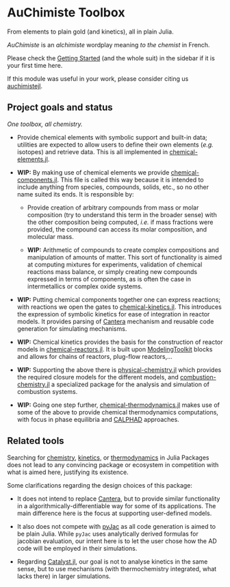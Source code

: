 # AuChimiste Toolbox

From elements to plain gold (and kinetics), all in plain Julia.

*AuChimiste* is an *alchimiste* wordplay meaning *to the chemist* in French.

Please check the [Getting Started](basics/elements.md) (and the whole suit) in the sidebar if it is your first time here.

If this module was useful in your work, please consider citing us [auchimistejl](@cite).

## Project goals and status

*One toolbox, all chemistry.*

- Provide chemical elements with symbolic support and built-in data; utilities are expected to allow users to define their own elements (*e.g.* isotopes) and retrieve data. This is all implemented in [chemical-elements.jl](https://github.com/wallytutor/AuChimiste.jl/tree/main/src/chemical-elements.jl).

- **WIP:** By making use of chemical elements we provide [chemical-components.jl](https://github.com/wallytutor/AuChimiste.jl/tree/main/src/chemical-cmponents.jl). This file is called this way because it is intended to include anything from species, compounds, solids, etc., so no other name suited its ends. It is responsible by:

    - Provide creation of arbitrary compounds from mass or molar composition (try to understand this term in the broader sense) with the other composition being computed, *i.e.* if mass fractions were provided, the compound can access its molar composition, and molecular mass.

    - **WIP:** Arithmetic of compounds to create complex compositions and manipulation of amounts of matter. This sort of functionality is aimed at computing mixtures for experiments, validation of chemical reactions mass balance, or simply creating new compounds expressed in terms of components, as is often the case in intermetallics or complex oxide systems.

- **WIP:** Putting chemical components together one can express reactions; with reactions we open the gates to [chemical-kinetics.jl](https://github.com/wallytutor/AuChimiste.jl/tree/main/src/chemical-kinetics.jl). This introduces the expression of symbolic kinetics for ease of integration in reactor models. It provides parsing of [Cantera](https://cantera.org/) mechanism and reusable code generation for simulating mechanisms.

- **WIP:** Chemical kinetics provides the basis for the construction of reactor models in [chemical-reactors.jl](https://github.com/wallytutor/AuChimiste.jl/tree/main/src/chemical-reactors.jl). It is built upon [ModelingToolkit](https://docs.sciml.ai/ModelingToolkit/stable/) blocks and allows for chains of reactors, plug-flow reactors,...

- **WIP:** Supporting the above there is [physical-chemistry.jl](https://github.com/wallytutor/AuChimiste.jl/tree/main/src/physical-chemistry.jl) which provides the required closure models for the different models, and [combustion-chemistry.jl](https://github.com/wallytutor/AuChimiste.jl/tree/main/src/combustion-chemistry.jl) a specialized package for the analysis and simulation of combustion systems.

- **WIP:** Going one step further, [chemical-thermodynamics.jl](https://github.com/wallytutor/AuChimiste.jl/tree/main/src/chemical-thermodynamics.jl) makes use of some of the above to provide chemical thermodynamics computations, with focus in phase equilibria and [CALPHAD](https://calphad.org/) approaches.

## Related tools

Searching for [chemistry](https://juliapackages.com/packages?search=chemistry), [kinetics](https://juliapackages.com/packages?search=kinetics), or [thermodynamics](https://juliapackages.com/packages?search=thermodynamics) in Julia Packages does not lead to any convincing package or ecosystem in competition with what is aimed here, justifying its existence. 

Some clarifications regarding the design choices of this package:

- It does not intend to replace [Cantera](https://cantera.org/), but to provide similar functionality in a algorithmically-differentiable way for some of its applications. The main difference here is the focus at supporting user-defined models.

- It also does not compete with [pyJac](https://slackha.github.io/pyJac/) as all code generation is aimed to be plain Julia. While `pyJac` uses analytically derived formulas for jacobian evaluation, our intent here is to let the user chose how the AD code will be employed in their simulations.

- Regarding [Catalyst.jl](https://docs.sciml.ai/Catalyst/stable/), our goal is not to analyse kinetics in the same sense, but to use mechanisms (with thermochemistry integrated, what lacks there) in larger simulations.
